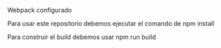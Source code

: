 Webpack configurado

Para usar este repositorio debemos ejecutar el comando de npm install

Para construir el build debemos usar npm run build